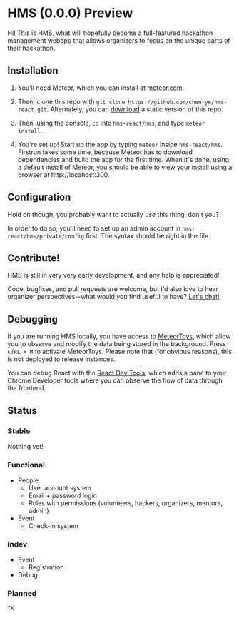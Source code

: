 # HMS (0.0.0) Preview
Hi!  This is HMS, what will hopefully become a full-featured hackathon management webapp that allows organizers to focus on the unique parts of their hackathon.  

## Installation
1. You'll need Meteor, which you can install at [meteor.com](https://www.meteor.com/).

2. Then, clone this repo with `git clone https://github.com/chen-ye/hms-react.git`.  Alternately, you can [download](https://github.com/chen-ye/hms-react/archive/master.zip) a static version of this repo. 

3. Then, using the console, `cd` into `hms-react/hms`, and type `meteor install`.

4. You're set up!  Start up the app by typing `meteor` inside `hms-react/hms`.  Firstrun takes some time, because Meteor has to download dependencies and build the app for the first time.  When it's done, using a default install of Meteor, you should be able to view your install using a browser at http://locahost:300.

## Configuration
Hold on though, you probably want to actually *use* this thing, don't you?

In order to do so, you'll need to set up an admin account in `hms-react/hms/private/config` first.  The syntax should be right in the file.  

## Contribute!  
HMS is still in very very early development, and any help is appreciated!  

Code, bugfixes, and pull requests are welcome, but I'd also love to hear organizer perspectives--what would *you* find useful to have?  [Let's chat!](https://github.com/chen-ye/hms-react/issues)

## Debugging
If you are running HMS locally, you have access to [MeteorToys](https://atmospherejs.com/meteortoys/allthings), which allow you to observe and modify the data being stored in the background. Press `CTRL + M` to activate MeteorToys. Please note that (for obvious reasons), this is not deployed to release instances.

You can debug React with the [React Dev Tools](https://chrome.google.com/webstore/detail/react-developer-tools/fmkadmapgofadopljbjfkapdkoienihi), which adds a pane to your Chrome Developer tools where you can observe the flow of data through the frontend.  

## Status

### Stable
Nothing yet!

### Functional
- People
  - User account system
  - Email + password login
  - Roles with permissions (volunteers, hackers, organizers, mentors, admin)
- Event
  - Check-in system

### Indev
- Event
  - Registration
- Debug

### Planned
`TK`


